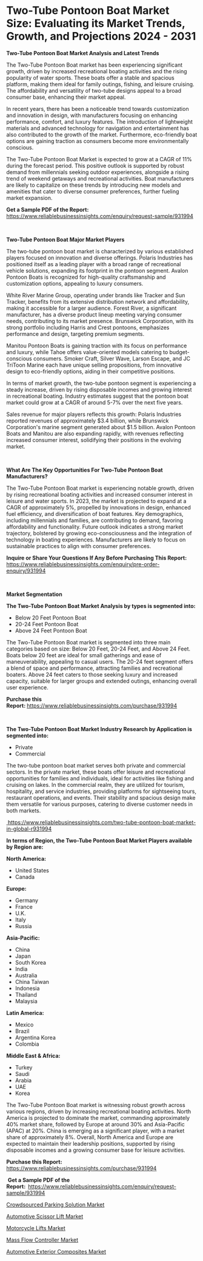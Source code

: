 <p><h1>Two-Tube Pontoon Boat Market Size: Evaluating its Market Trends, Growth, and Projections 2024 - 2031</h1></p><p><strong>Two-Tube Pontoon Boat Market Analysis and Latest Trends</strong></p>
<p><p>The Two-Tube Pontoon Boat market has been experiencing significant growth, driven by increased recreational boating activities and the rising popularity of water sports. These boats offer a stable and spacious platform, making them ideal for family outings, fishing, and leisure cruising. The affordability and versatility of two-tube designs appeal to a broad consumer base, enhancing their market appeal.</p><p>In recent years, there has been a noticeable trend towards customization and innovation in design, with manufacturers focusing on enhancing performance, comfort, and luxury features. The introduction of lightweight materials and advanced technology for navigation and entertainment has also contributed to the growth of the market. Furthermore, eco-friendly boat options are gaining traction as consumers become more environmentally conscious.</p><p>The Two-Tube Pontoon Boat Market is expected to grow at a CAGR of 11% during the forecast period. This positive outlook is supported by robust demand from millennials seeking outdoor experiences, alongside a rising trend of weekend getaways and recreational activities. Boat manufacturers are likely to capitalize on these trends by introducing new models and amenities that cater to diverse consumer preferences, further fueling market expansion.</p></p>
<p><strong>Get a Sample PDF of the Report:&nbsp;</strong> <a href="https://www.reliablebusinessinsights.com/enquiry/request-sample/931994">https://www.reliablebusinessinsights.com/enquiry/request-sample/931994</a></p>
<p>&nbsp;</p>
<p><strong>Two-Tube Pontoon Boat Major Market Players</strong></p>
<p><p>The two-tube pontoon boat market is characterized by various established players focused on innovation and diverse offerings. Polaris Industries has positioned itself as a leading player with a broad range of recreational vehicle solutions, expanding its footprint in the pontoon segment. Avalon Pontoon Boats is recognized for high-quality craftsmanship and customization options, appealing to luxury consumers. </p><p>White River Marine Group, operating under brands like Tracker and Sun Tracker, benefits from its extensive distribution network and affordability, making it accessible for a larger audience. Forest River, a significant manufacturer, has a diverse product lineup meeting varying consumer needs, contributing to its market presence. Brunswick Corporation, with its strong portfolio including Harris and Crest pontoons, emphasizes performance and design, targeting premium segments.</p><p>Manitou Pontoon Boats is gaining traction with its focus on performance and luxury, while Tahoe offers value-oriented models catering to budget-conscious consumers. Smoker Craft, Silver Wave, Larson Escape, and JC TriToon Marine each have unique selling propositions, from innovative design to eco-friendly options, aiding in their competitive positions.</p><p>In terms of market growth, the two-tube pontoon segment is experiencing a steady increase, driven by rising disposable incomes and growing interest in recreational boating. Industry estimates suggest that the pontoon boat market could grow at a CAGR of around 5-7% over the next five years.</p><p>Sales revenue for major players reflects this growth: Polaris Industries reported revenues of approximately $3.4 billion, while Brunswick Corporation's marine segment generated about $1.5 billion. Avalon Pontoon Boats and Manitou are also expanding rapidly, with revenues reflecting increased consumer interest, solidifying their positions in the evolving market.</p></p>
<p>&nbsp;</p>
<p><strong>What Are The Key Opportunities For Two-Tube Pontoon Boat Manufacturers?</strong></p>
<p><p>The Two-Tube Pontoon Boat market is experiencing notable growth, driven by rising recreational boating activities and increased consumer interest in leisure and water sports. In 2023, the market is projected to expand at a CAGR of approximately 5%, propelled by innovations in design, enhanced fuel efficiency, and diversification of boat features. Key demographics, including millennials and families, are contributing to demand, favoring affordability and functionality. Future outlook indicates a strong market trajectory, bolstered by growing eco-consciousness and the integration of technology in boating experiences. Manufacturers are likely to focus on sustainable practices to align with consumer preferences.</p></p>
<p><strong>Inquire or Share Your Questions If Any Before Purchasing This Report:</strong> <a href="https://www.reliablebusinessinsights.com/enquiry/pre-order-enquiry/931994">https://www.reliablebusinessinsights.com/enquiry/pre-order-enquiry/931994</a></p>
<p>&nbsp;</p>
<p><strong>Market Segmentation</strong></p>
<p><strong>The Two-Tube Pontoon Boat Market Analysis by types is segmented into:</strong></p>
<p><ul><li>Below 20 Feet Pontoon Boat</li><li>20-24 Feet Pontoon Boat</li><li>Above 24 Feet Pontoon Boat</li></ul></p>
<p><p>The Two-Tube Pontoon Boat market is segmented into three main categories based on size: Below 20 Feet, 20-24 Feet, and Above 24 Feet. Boats below 20 feet are ideal for small gatherings and ease of maneuverability, appealing to casual users. The 20-24 feet segment offers a blend of space and performance, attracting families and recreational boaters. Above 24 feet caters to those seeking luxury and increased capacity, suitable for larger groups and extended outings, enhancing overall user experience.</p></p>
<p><strong>Purchase this Report:&nbsp;</strong><a href="https://www.reliablebusinessinsights.com/purchase/931994">https://www.reliablebusinessinsights.com/purchase/931994</a></p>
<p>&nbsp;</p>
<p><strong>The Two-Tube Pontoon Boat Market Industry Research by Application is segmented into:</strong></p>
<p><ul><li>Private</li><li>Commercial</li></ul></p>
<p><p>The two-tube pontoon boat market serves both private and commercial sectors. In the private market, these boats offer leisure and recreational opportunities for families and individuals, ideal for activities like fishing and cruising on lakes. In the commercial realm, they are utilized for tourism, hospitality, and service industries, providing platforms for sightseeing tours, restaurant operations, and events. Their stability and spacious design make them versatile for various purposes, catering to diverse customer needs in both markets.</p></p>
<p><a href="https://www.reliablebusinessinsights.com/two-tube-pontoon-boat-market-in-global-r931994">&nbsp;https://www.reliablebusinessinsights.com/two-tube-pontoon-boat-market-in-global-r931994</a></p>
<p><strong>In terms of Region, the Two-Tube Pontoon Boat Market Players available by Region are:</strong></p>
<p>
    <p> <strong> North America: </strong>
        <ul>
            <li>United States</li>
            <li>Canada</li>
        </ul>
        </p> 
    <p> <strong> Europe: </strong>
        <ul>
            <li>Germany</li>
            <li>France</li>
            <li>U.K.</li>
            <li>Italy</li>
            <li>Russia</li>
        </ul>
        </p> 
    <p> <strong> Asia-Pacific: </strong>
        <ul>
            <li>China</li>
            <li>Japan</li>
            <li>South Korea</li>
            <li>India</li>
            <li>Australia</li>
            <li>China Taiwan</li>
            <li>Indonesia</li>
            <li>Thailand</li>
            <li>Malaysia</li>
        </ul>
        </p> 
    <p> <strong> Latin America: </strong>
        <ul>
            <li>Mexico</li>
            <li>Brazil</li>
            <li>Argentina Korea</li>
            <li>Colombia</li>
        </ul>
        </p> 
    <p> <strong> Middle East & Africa: </strong>
        <ul>
            <li>Turkey</li>
            <li>Saudi</li>
            <li>Arabia</li>
            <li>UAE</li>
            <li>Korea</li>
        </ul>
    </p>
    </p>
<p><p>The Two-Tube Pontoon Boat market is witnessing robust growth across various regions, driven by increasing recreational boating activities. North America is projected to dominate the market, commanding approximately 40% market share, followed by Europe at around 30% and Asia-Pacific (APAC) at 20%. China is emerging as a significant player, with a market share of approximately 8%. Overall, North America and Europe are expected to maintain their leadership positions, supported by rising disposable incomes and a growing consumer base for leisure activities.</p></p>
<p><strong>Purchase this Report: </strong><a href="https://www.reliablebusinessinsights.com/purchase/931994">https://www.reliablebusinessinsights.com/purchase/931994</a></p>
<p>&nbsp;<strong>Get a Sample PDF of the Report:&nbsp;&nbsp;</strong><a href="https://www.reliablebusinessinsights.com/enquiry/request-sample/931994">https://www.reliablebusinessinsights.com/enquiry/request-sample/931994</a></p>
<p><strong></strong></p>
<p><p><a href="https://issuu.com/reportprime-2/docs/crowdsourced-parking-solution-marke_2965b53cd382b1">Crowdsourced Parking Solution Market</a></p><p><a href="https://www.linkedin.com/pulse/market-forecasting-change-global-automotive-scissor-lift-dynamics-ebxdc?trackingId=rVLClanqTmOTucTSN%2F21Vw%3D%3D">Automotive Scissor Lift Market</a></p><p><a href="https://www.linkedin.com/pulse/motorcycle-lifts-market-share-size-trends-industry-analysis-gfn5e?trackingId=m%2BG9kNKCT9OfqsyxRFieuQ%3D%3D">Motorcycle Lifts Market</a></p><p><a href="https://medium.com/@danieewman5656/the-mass-flow-controller-market-industry-provides-a-comprehensive-and-current-analysis-of-the-3c2ce2e870b9">Mass Flow Controller Market</a></p><p><a href="https://github.com/NancyAlvarado586/Market-Research-Report-List-1/blob/main/automotive-exterior-composites-market.md">Automotive Exterior Composites Market</a></p></p>
